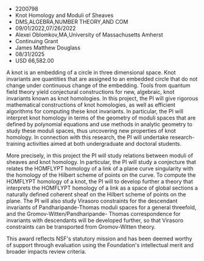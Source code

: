 
* 2200798
* Knot Homology and Moduli of Sheaves
* DMS,ALGEBRA,NUMBER THEORY,AND COM
* 09/01/2022,07/26/2022
* Alexei Oblomkov,MA,University of Massachusetts Amherst
* Continuing Grant
* James Matthew Douglass
* 08/31/2025
* USD 66,582.00

A knot is an embedding of a circle in three dimensional space. Knot invariants
are quantities that are assigned to an embedded circle that do not change under
continuous change of the embedding. Tools from quantum field theory yield
conjectural constructions for new, algebraic, knot invariants known as knot
homologies. In this project, the PI will give rigorous mathematical
constructions of knot homologies, as well as efficient algorithms for computing
these knot invariants. In particular, the PI will interpret knot homology in
terms of the geometry of moduli spaces that are defined by polynomial equations
and use methods in analytic geometry to study these moduli spaces, thus
uncovering new properties of knot homology. In connection with this research,
the PI will undertake research-training activities aimed at both undergraduate
and doctoral students.

More precisely, in this project the PI will study relations between moduli of
sheaves and knot homology. In particular, the PI will study a conjecture that
relates the HOMFLYPT homology of a link of a plane curve singularity with the
homology of the Hilbert scheme of points on the curve. To compute the HOMFLYPT
homology of a knot, the PI will to develop further a theory that interprets the
HOMFLYPT homology of a link as a space of global sections a naturally defined
coherent sheaf on the Hilbert scheme of points on the plane. The PI will also
study Virasoro constraints for the descendant invariants of Pandharipande-Thomas
moduli spaces for a general threefold, and the Gromov-Witten/Pandharipande-
Thomas correspondence for invariants with descendants will be developed further,
so that Virasoro constraints can be transported from Gromov-Witten theory.

This award reflects NSF's statutory mission and has been deemed worthy of
support through evaluation using the Foundation's intellectual merit and broader
impacts review criteria.
